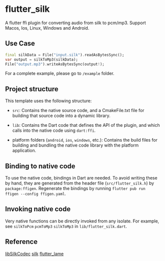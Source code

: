 # flutter_silk

A flutter ffi plugin for converting audio from silk to pcm/mp3. Support Macos, Ios, Linux, Windows and Android.

## Use Case

```dart
final silkData = File("input.silk").readAsBytesSync();
var output = silkToMp3(silkData);
File("output.mp3").writeAsBytesSync(output!);
```

For a complete example, please go to `/example` folder.

## Project structure

This template uses the following structure:

* `src`: Contains the native source code, and a CmakeFile.txt file for building
  that source code into a dynamic library.

* `lib`: Contains the Dart code that defines the API of the plugin, and which
  calls into the native code using `dart:ffi`.

* platform folders (`android`, `ios`, `windows`, etc.): Contains the build files
  for building and bundling the native code library with the platform application.

## Binding to native code

To use the native code, bindings in Dart are needed.
To avoid writing these by hand, they are generated from the header file
(`src/flutter_silk.h`) by `package:ffigen`.
Regenerate the bindings by running `flutter pub run ffigen --config ffigen.yaml`.

## Invoking native code

Very native functions can be directly invoked from any isolate.
For example, see `silkToPcm` `pcmToMp3`  `silkToMp3`  in `lib/flutter_silk.dart`.


## Reference

[libSilkCodec](https://github.com/KonataDev/libSilkCodec)
[silk](https://github.com/collects/silk)
[flutter_lame](https://github.com/BestOwl/flutter_lame)

